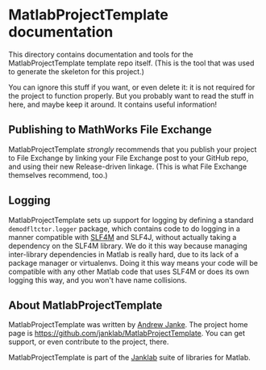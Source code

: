 # MatlabProjectTemplate documentation

This directory contains documentation and tools for the MatlabProjectTemplate template repo itself. (This is the tool that was used to generate the skeleton for this project.)

You can ignore this stuff if you want, or even delete it: it is not required for the project to function properly. But you probably want to read the stuff in here, and maybe keep it around. It contains useful information!

## Publishing to MathWorks File Exchange

MatlabProjectTemplate _strongly_ recommends that you publish your project to File Exchange by linking your File Exchange post to your GitHub repo, and using their new Release-driven linkage. (This is what File Exchange themselves recommend, too.)

## Logging

MatlabProjectTemplate sets up support for logging by defining a standard `demodfltctor.logger` package, which contains code to do logging in a manner compatible with [SLF4M](https://github.com/janklab/SLF4M) and SLF4J, without actually taking a dependency on the SLF4M library. We do it this way because managing inter-library dependencies in Matlab is really hard, due to its lack of a package manager or virtualenvs. Doing it this way means your code will be compatible with any other Matlab code that uses SLF4M or does its own logging this way, and you won't have name collisions.

## About MatlabProjectTemplate

MatlabProjectTemplate was written by [Andrew Janke](https://apjanke.net). The project home page is <https://github.com/janklab/MatlabProjectTemplate>. You can get support, or even contribute to the project, there.

MatlabProjectTemplate is part of the [Janklab](https://github.com/janklab) suite of libraries for Matlab.
